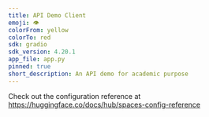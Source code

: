```yaml
---
title: API Demo Client
emoji: 👁
colorFrom: yellow
colorTo: red
sdk: gradio
sdk_version: 4.20.1
app_file: app.py
pinned: true
short_description: An API demo for academic purpose
---
```


Check out the configuration reference at https://huggingface.co/docs/hub/spaces-config-reference